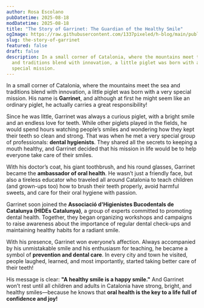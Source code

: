 ```yaml
---
author: Rosa Escolano
pubDatetime: 2025-08-18
modDatetime: 2025-08-18
title: "The Story of Garrinet: The Guardian of the Healthy Smile"
ogImage: https://raw.githubusercontent.com/1337pixeled/h-blog/main/public/assets/garrinet.webp
slug: the-story-of-garrinet
featured: false
draft: false
description: In a small corner of Catalonia, where the mountains meet the sea
  and traditions blend with innovation, a little piglet was born with a very
  special mission.
---
```

In a small corner of Catalonia, where the mountains meet the sea and traditions blend with innovation, a little piglet was born with a very special mission. His name is **Garrinet**, and although at first he might seem like an ordinary piglet, he actually carries a great responsibility!

Since he was little, Garrinet was always a curious piglet, with a bright smile and an endless love for teeth. While other piglets played in the fields, he would spend hours watching people’s smiles and wondering how they kept their teeth so clean and strong. That was when he met a very special group of professionals: **dental hygienists**. They shared all the secrets to keeping a mouth healthy, and Garrinet decided that his mission in life would be to help everyone take care of their smiles.

With his doctor’s coat, his giant toothbrush, and his round glasses, Garrinet became the **ambassador of oral health**. He wasn’t just a friendly face, but also a tireless educator who traveled all around Catalonia to teach children (and grown-ups too) how to brush their teeth properly, avoid harmful sweets, and care for their oral hygiene with passion.

Garrinet soon joined the **Associació d'Higienistes Bucodentals de Catalunya (HIDEs Catalunya)**, a group of experts committed to promoting dental health. Together, they began organizing workshops and campaigns to raise awareness about the importance of regular dental check-ups and maintaining healthy habits for a radiant smile.

With his presence, Garrinet won everyone’s affection. Always accompanied by his unmistakable smile and his enthusiasm for teaching, he became a symbol of **prevention and dental care**. In every city and town he visited, people laughed, learned, and most importantly, started taking better care of their teeth!

His message is clear: **"A healthy smile is a happy smile."** And Garrinet won’t rest until all children and adults in Catalonia have strong, bright, and healthy smiles—because he knows that **oral health is the key to a life full of confidence and joy!**